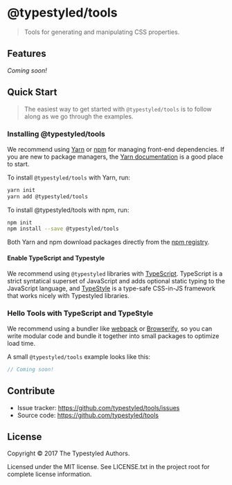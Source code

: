 # @typestyled/tools

> Tools for generating and manipulating CSS properties.

## Features

_Coming soon!_

## Quick Start

> The easiest way to get started with `@typestyled/tools` is to follow along 
> as we go through the examples.

### Installing @typestyled/tools

We recommend using [Yarn][1] or [npm][2] for managing front-end dependencies. 
If you are new to package managers, the [Yarn documentation][3] is a good place 
to start.

To install `@typestyled/tools` with Yarn, run:

```sh
yarn init
yarn add @typestyled/tools
```

To install @typestyled/tools with npm, run:

```sh
npm init
npm install --save @typestyled/tools
```

Both Yarn and npm download packages directly from the [npm registry][3].

#### Enable TypeScript and Typestyle

We recommend using `@typestyled` libraries with [TypeScript][4]. TypeScript is 
a strict syntatical superset of JavaScript and adds optional static typing 
to the JavaScript language, and [TypeStyle][5] is a type-safe CSS-in-JS 
framework that works nicely with Typestyled libraries.

### Hello Tools with TypeScript and TypeStyle

We recommend using a bundler like [webpack][6] or [Browserify][7], so you can 
write modular code and bundle it together into small packages to optimize 
load time.

A small `@typestyled/tools` example looks like this:

```ts
// Coming soon!
```

## Contribute

- Issue tracker: https://github.com/typestyled/tools/issues
- Source code: https://github.com/typestyled/tools

## License

Copyright © 2017 The Typestyled Authors.

Licensed under the MIT license. See LICENSE.txt in the project root for complete 
license information.

[1]: https://yarnpkg.com/
[2]: https://www.npmjs.com/
[3]: https://yarnpkg.com/en/docs/getting-started
[4]: https://www.typescriptlang.org/
[5]: https://github.com/typestyle/typestyle#readme
[6]: https://webpack.js.org/
[7]: http://browserify.org/
[8]: https://www.webpackbin.com/bins/-Kx1JzePWLXVd4W2c4k7